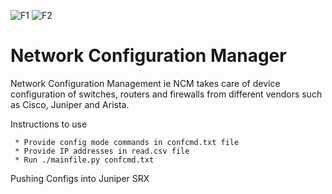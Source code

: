 ![F1](https://user-images.githubusercontent.com/63805419/119380589-8f6d5200-bcde-11eb-975f-c3645f2bc55d.png)
![F2](https://user-images.githubusercontent.com/63805419/119380638-9c8a4100-bcde-11eb-949e-f125208b84e2.png)
# Network Configuration Manager
Network Configuration Management ie NCM takes care of device configuration of switches, routers and firewalls from different vendors such as Cisco, Juniper and Arista.
  
  Instructions to use
  
     * Provide config mode commands in confcmd.txt file
     * Provide IP addresses in read.csv file
     * Run ./mainfile.py confcmd.txt 
    
  Pushing Configs into Juniper SRX
